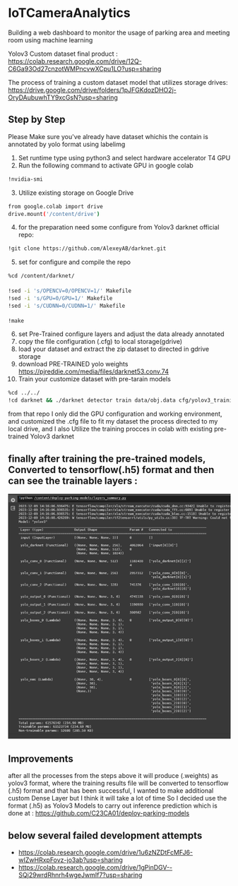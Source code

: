 # IoTCameraAnalytics
Building a web dashboard to monitor the usage of parking area and meeting room using machine learning



Yolov3 Custom dataset final product : 
https://colab.research.google.com/drive/12Q-C6Ga93Od27cnzotWMPncvwXCpu1LO?usp=sharing

The process of training a custom dataset model that utilizes storage drives:
https://drive.google.com/drive/folders/1pJFGKdozDHO2j-OryDAubuwhTY9xcGsN?usp=sharing

## Step by Step
Please Make sure you've already have dataset whichis the contain is annotated by yolo format using labelimg

1. Set runtime type using python3 and select hardware accelerator T4 GPU
2. Run the following command to activate GPU in google colab
   
```bash
!nvidia-smi
```
3. Utilize existing storage on Google Drive

```bash
from google.colab import drive
drive.mount('/content/drive')
```
4. for the preparation need some configure from Yolov3 darknet official repo:
```bash
!git clone https://github.com/AlexeyAB/darknet.git
```

5. set for configure and compile the repo
```bash
%cd /content/darknet/

!sed -i 's/OPENCV=0/OPENCV=1/' Makefile
!sed -i 's/GPU=0/GPU=1/' Makefile
!sed -i 's/CUDNN=0/CUDNN=1/' Makefile

!make
```
6. set Pre-Trained configure layers and adjust the data already annotated
7. copy the file configuration (.cfg) to local storage(gdrive)
8. load your dataset and extract the zip dataset to directed in gdrive storage
9. download PRE-TRAINED yolo weights https://pjreddie.com/media/files/darknet53.conv.74
10. Train your customize dataset with pre-tarain models
```bash
%cd ../../
!cd darknet && ./darknet detector train data/obj.data cfg/yolov3_training.cfg darknet53.conv.74 -dont_show
```
from that repo I only did the GPU configuration and working environment, and customized the .cfg file to fit my dataset the process directed to my local drive, and I also Utilize the training procces in colab with existing pre-trained Yolov3 darknet 

## finally after training the pre-trained models, Converted to tensorflow(.h5) format and then can see the trainable layers :
![Uji di local](./dokumentasi/ss4.png)

## Improvements
after all the processes from the steps above it will produce (.weights) as yolov3 format, where the training results file will be converted to tensorflow (.h5) format and that has been successful,
I wanted to make additional custom Dense Layer but I think it will take a lot of time 
So I decided use the format (.h5) as Yolov3 Models to carry out inference prediction which is done at : 
https://github.com/C23CA01/deploy-parking-models

## below several failed development attempts
- https://colab.research.google.com/drive/1u6zNZDtFcMFJ6-wIZwHRxpFovz-jo3ab?usp=sharing
- https://colab.research.google.com/drive/1gPinDGV--SQj29wrdRhnrh4wgeJwmIf7?usp=sharing
